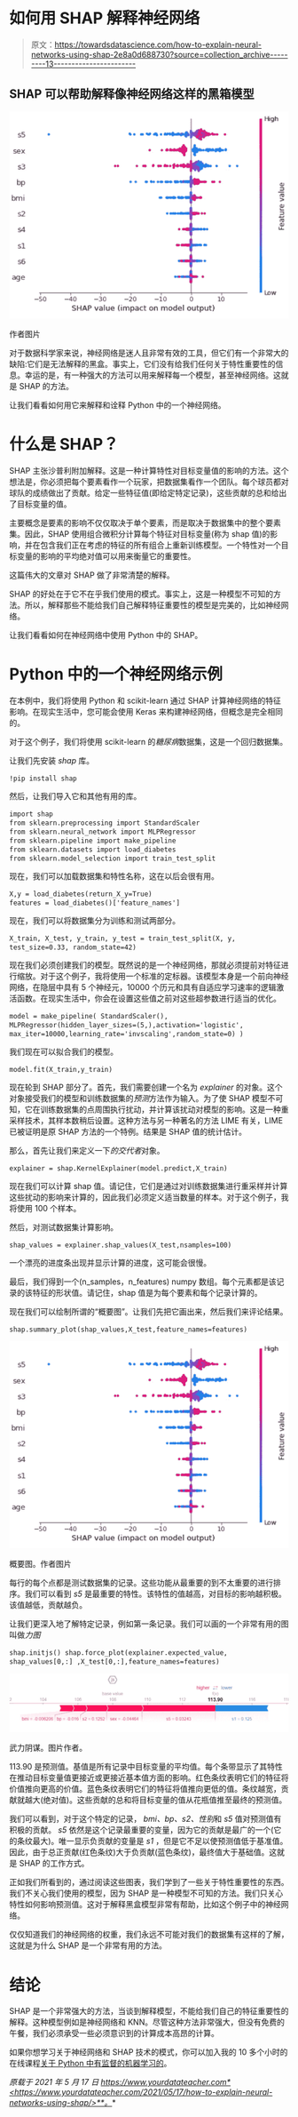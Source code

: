 # 如何用 SHAP 解释神经网络

> 原文：<https://towardsdatascience.com/how-to-explain-neural-networks-using-shap-2e8a0d688730?source=collection_archive---------13----------------------->

## SHAP 可以帮助解释像神经网络这样的黑箱模型

![](img/61af175b4f05746d69a63f32d0b2ad4c.png)

作者图片

对于数据科学家来说，神经网络是迷人且非常有效的工具，但它们有一个非常大的缺陷:它们是无法解释的黑盒。事实上，它们没有给我们任何关于特性重要性的信息。幸运的是，有一种强大的方法可以用来解释每一个模型，甚至神经网络。这就是 SHAP 的方法。

让我们看看如何用它来解释和诠释 Python 中的一个神经网络。

# 什么是 SHAP？

SHAP 主张沙普利附加解释。这是一种计算特性对目标变量值的影响的方法。这个想法是，你必须把每个要素看作一个玩家，把数据集看作一个团队。每个球员都对球队的成绩做出了贡献。给定一些特征值(即给定特定记录)，这些贡献的总和给出了目标变量的值。

主要概念是要素的影响不仅仅取决于单个要素，而是取决于数据集中的整个要素集。因此，SHAP 使用组合微积分计算每个特征对目标变量(称为 shap 值)的影响，并在包含我们正在考虑的特征的所有组合上重新训练模型。一个特性对一个目标变量的影响的平均绝对值可以用来衡量它的重要性。

这篇伟大的文章对 SHAP 做了非常清楚的解释。

SHAP 的好处在于它不在乎我们使用的模式。事实上，这是一种模型不可知的方法。所以，解释那些不能给我们自己解释特征重要性的模型是完美的，比如神经网络。

让我们看看如何在神经网络中使用 Python 中的 SHAP。

# Python 中的一个神经网络示例

在本例中，我们将使用 Python 和 scikit-learn 通过 SHAP 计算神经网络的特征影响。在现实生活中，您可能会使用 Keras 来构建神经网络，但概念是完全相同的。

对于这个例子，我们将使用 scikit-learn 的*糖尿病*数据集，这是一个回归数据集。

让我们先安装 *shap* 库。

```
!pip install shap
```

然后，让我们导入它和其他有用的库。

```
import shap 
from sklearn.preprocessing import StandardScaler 
from sklearn.neural_network import MLPRegressor 
from sklearn.pipeline import make_pipeline 
from sklearn.datasets import load_diabetes 
from sklearn.model_selection import train_test_split
```

现在，我们可以加载数据集和特性名称，这在以后会很有用。

```
X,y = load_diabetes(return_X_y=True) 
features = load_diabetes()['feature_names']
```

现在，我们可以将数据集分为训练和测试两部分。

```
X_train, X_test, y_train, y_test = train_test_split(X, y, test_size=0.33, random_state=42)
```

现在我们必须创建我们的模型。既然说的是一个神经网络，那就必须提前对特征进行缩放。对于这个例子，我将使用一个标准的定标器。该模型本身是一个前向神经网络，在隐层中具有 5 个神经元，10000 个历元和具有自适应学习速率的逻辑激活函数。在现实生活中，你会在设置这些值之前对这些超参数进行适当的优化。

```
model = make_pipeline( StandardScaler(), MLPRegressor(hidden_layer_sizes=(5,),activation='logistic', max_iter=10000,learning_rate='invscaling',random_state=0) )
```

我们现在可以拟合我们的模型。

```
model.fit(X_train,y_train)
```

现在轮到 SHAP 部分了。首先，我们需要创建一个名为 *explainer* 的对象。这个对象接受我们的模型和训练数据集的*预测*方法作为输入。为了使 SHAP 模型不可知，它在训练数据集的点周围执行扰动，并计算该扰动对模型的影响。这是一种重采样技术，其样本数稍后设置。这种方法与另一种著名的方法 LIME 有关，LIME 已被证明是原 SHAP 方法的一个特例。结果是 SHAP 值的统计估计。

那么，首先让我们来定义一下*的交代者*对象。

```
explainer = shap.KernelExplainer(model.predict,X_train)
```

现在我们可以计算 shap 值。请记住，它们是通过对训练数据集进行重采样并计算这些扰动的影响来计算的，因此我们必须定义适当数量的样本。对于这个例子，我将使用 100 个样本。

然后，对测试数据集计算影响。

```
shap_values = explainer.shap_values(X_test,nsamples=100)
```

一个漂亮的进度条出现并显示计算的进度，这可能会很慢。

最后，我们得到一个(n_samples，n_features) numpy 数组。每个元素都是该记录的该特征的形状值。请记住，shap 值是为每个要素和每个记录计算的。

现在我们可以绘制所谓的“概要图”。让我们先把它画出来，然后我们来评论结果。

```
shap.summary_plot(shap_values,X_test,feature_names=features)
```

![](img/8422453f4dd993c389fef0b1e4ac6511.png)

概要图。作者图片

每行的每个点都是测试数据集的记录。这些功能从最重要的到不太重要的进行排序。我们可以看到 *s5* 是最重要的特性。该特性的值越高，对目标的影响越积极。该值越低，贡献越负。

让我们更深入地了解特定记录，例如第一条记录。我们可以画的一个非常有用的图叫做*力图*

```
shap.initjs() shap.force_plot(explainer.expected_value, shap_values[0,:] ,X_test[0,:],feature_names=features)
```

![](img/065e72501da8a0a11da7733b640cef05.png)

武力阴谋。图片作者。

113.90 是预测值。基值是所有记录中目标变量的平均值。每个条带显示了其特性在推动目标变量值更接近或更接近基本值方面的影响。红色条纹表明它们的特征将价值推向更高的价值。蓝色条纹表明它们的特征将值推向更低的值。条纹越宽，贡献就越大(绝对值)。这些贡献的总和将目标变量的值从花瓶值推至最终的预测值。

我们可以看到，对于这个特定的记录， *bmi、bp、s2、性别*和 *s5* 值对预测值有积极的贡献。 *s5* 依然是这个记录最重要的变量，因为它的贡献是最广的一个(它的条纹最大)。唯一显示负贡献的变量是 *s1* ，但是它不足以使预测值低于基准值。因此，由于总正贡献(红色条纹)大于负贡献(蓝色条纹)，最终值大于基础值。这就是 SHAP 的工作方式。

正如我们所看到的，通过阅读这些图表，我们学到了一些关于特性重要性的东西。我们不关心我们使用的模型，因为 SHAP 是一种模型不可知的方法。我们只关心特性如何影响预测值。这对于解释黑盒模型非常有帮助，比如这个例子中的神经网络。

仅仅知道我们的神经网络的权重，我们永远不可能对我们的数据集有这样的了解，这就是为什么 SHAP 是一个非常有用的方法。

# 结论

SHAP 是一个非常强大的方法，当谈到解释模型，不能给我们自己的特征重要性的解释。这种模型例如是神经网络和 KNN。尽管这种方法非常强大，但没有免费的午餐，我们必须承受一些必须意识到的计算成本高昂的计算。

如果你想学习关于神经网络和 SHAP 技术的模式，你可以加入我的 10 多个小时的在线课程[关于 Python 中有监督的机器学习的](https://yourdatateacher.teachable.com/p/supervised-machine-learning-with-python)。

*原载于 2021 年 5 月 17 日 https://www.yourdatateacher.com*<https://www.yourdatateacher.com/2021/05/17/how-to-explain-neural-networks-using-shap/>**。**